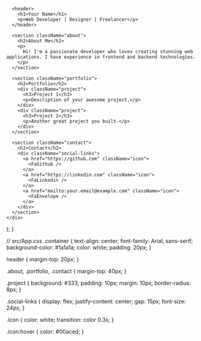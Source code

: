
      <header>
        <h1>Your Name</h1>
        <p>Web Developer | Designer | Freelancer</p>
      </header>

      <section className="about">
        <h2>About Me</h2>
        <p>
          Hi! I'm a passionate developer who loves creating stunning web applications. I have experience in frontend and backend technologies.
        </p>
      </section>

      <section className="portfolio">
        <h2>Portfolio</h2>
        <div className="project">
          <h3>Project 1</h3>
          <p>Description of your awesome project.</p>
        </div>
        <div className="project">
          <h3>Project 2</h3>
          <p>Another great project you built.</p>
        </div>
      </section>

      <section className="contact">
        <h2>Contact</h2>
        <div className="social-links">
          <a href="https://github.com" className="icon">
            <FaGithub />
          </a>
          <a href="https://linkedin.com" className="icon">
            <FaLinkedin />
          </a>
          <a href="mailto:your.email@example.com" className="icon">
            <FaEnvelope />
          </a>
        </div>
      </section>
    </div>
  );
}

// src/App.css
.container {
  text-align: center;
  font-family: Arial, sans-serif;
  background-color: #1a1a1a;
  color: white;
  padding: 20px;
}

header {
  margin-top: 20px;
}

.about, .portfolio, .contact {
  margin-top: 40px;
}

.project {
  background: #333;
  padding: 10px;
  margin: 10px;
  border-radius: 8px;
}

.social-links {
  display: flex;
  justify-content: center;
  gap: 15px;
  font-size: 24px;
}

.icon {
  color: white;
  transition: color 0.3s;
}

.icon:hover {
  color: #00aced;
}
